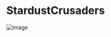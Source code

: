 # StardustCrusaders

![Image](https://github.com/user-attachments/assets/849b4c03-d3c6-4c90-9f07-b8944863991a)
